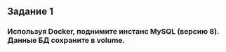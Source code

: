 ## Задание 1
### Используя Docker, поднимите инстанс MySQL (версию 8). Данные БД сохраните в volume.
